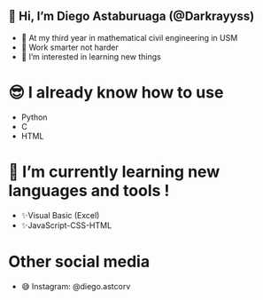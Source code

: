 ## 👋 Hi, I’m Diego Astaburuaga (@Darkrayyss) 
- 👋 At my third year in mathematical civil engineering in USM
- 🤯 Work smarter not harder
- 👀 I’m interested in learning new things
# 😎 I already know how to use
- Python
- C
- HTML
# 🌱 I’m currently learning new languages and tools !
- ✨Visual Basic (Excel)
- ✨JavaScript-CSS-HTML
# Other social media
- 😅 Instagram: @diego.astcorv
<!---
Darkrayyss/Darkrayyss is a ✨ special ✨ repository because its `README.md` (this file) appears on your GitHub profile.
You can click the Preview link to take a look at your changes.
--->
